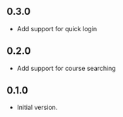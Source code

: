 ## 0.3.0

- Add support for quick login

## 0.2.0

- Add support for course searching

## 0.1.0

- Initial version.
